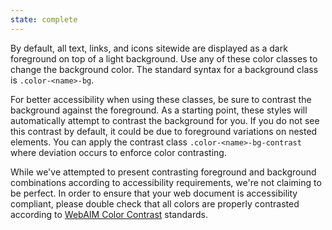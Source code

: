 ```yaml
---
state: complete
---
```


By default, all text, links, and icons sitewide are displayed as a dark foreground on top of a light background. Use any of these color classes to change the background color. The standard syntax for a background class is `.color-<name>-bg`.

For better accessibility when using these classes, be sure to contrast the background against the foreground. As a starting point, these styles will automatically attempt to contrast the background for you. If you do not see this contrast by default, it could be due to foreground variations on nested elements. You can apply the contrast class `.color-<name>-bg-contrast` where deviation occurs to enforce color contrasting.

While we've attempted to present contrasting foreground and background combinations according to accessibility requirements, we're not claiming to be perfect. In order to ensure that your web document is accessibility compliant, please double check that all colors are properly contrasted according to [WebAIM Color Contrast](http://webaim.org/resources/contrastchecker) standards.